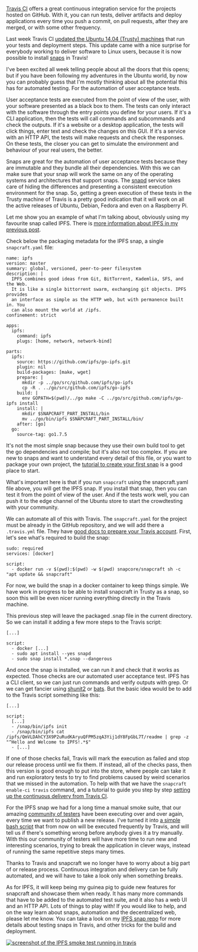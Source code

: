 [Travis CI](https://travis-ci.org/) offers a great continuous integration
service for the projects hosted on GitHub. With it, you can run tests, deliver
artifacts and deploy applications every time you push a commit, on pull requests, after they are merged, or with some other frequency.

Last week Travis CI
[updated the Ubuntu 14.04 (Trusty) machines](https://blog.travis-ci.com/2017-06-21-trusty-updates-2017-Q2-launch)
that run your tests and deployment steps. This update came with a nice surprise for everybody
working to deliver software to Linux users, because it is now possible to
install [snaps](https://snapcraft.io) in Travis!

I've been excited all week telling people about all the doors that this opens;
but if you have been following my adventures in the Ubuntu world, by now you
can probably guess that I'm mostly thinking about all the potential this has
for automated testing. For the automation of user acceptance tests.

User acceptance tests are executed from the point of view of the user, with
your software presented as a black box to them. The tests can only interact
with the software through the entry points you define for your users. If it's
a CLI application, then the tests will call commands and subcommands and check
the outputs. If it's a website or a desktop application, the tests will click
things, enter text and check the changes on this GUI. If it's a service with
an HTTP API, the tests will make requests and check the responses. On these
tests, the closer you can get to simulate the environment and behaviour of your
real users, the better.

Snaps are great for the automation of user acceptance tests because they are
immutable and they bundle all their dependencies. With this we can make sure
that your snap will work the same on any of the operating systems and
architectures that support snaps. The [snapd](https://snapcraft.io/docs/core/snapd) service takes care of hiding
the differences and presenting a consistent execution environment for the snap.
So, getting a green execution of these tests in the Trusty machine of Travis is
a pretty good indication that it will work on all the active releases of
Ubuntu, Debian, Fedora and even on a Raspberry Pi.

Let me show you an example of what I'm talking about, obviously using my
favourite snap called IPFS. There is
[more information about IPFS in my previous post](http://elopio.net/blog/ipfs-crowdtesting/).

Check below the packaging metadata for the IPFS snap, a single `snapcraft.yaml`
file:

```
name: ipfs
version: master
summary: global, versioned, peer-to-peer filesystem
description: |
  IPFS combines good ideas from Git, BitTorrent, Kademlia, SFS, and the Web.
  It is like a single bittorrent swarm, exchanging git objects. IPFS provides
  an interface as simple as the HTTP web, but with permanence built in. You
  can also mount the world at /ipfs.
confinement: strict

apps:
  ipfs:
    command: ipfs
    plugs: [home, network, network-bind]

parts:
  ipfs:
    source: https://github.com/ipfs/go-ipfs.git
    plugin: nil
    build-packages: [make, wget]
    prepare: |
      mkdir -p ../go/src/github.com/ipfs/go-ipfs
      cp -R . ../go/src/github.com/ipfs/go-ipfs
    build: |
      env GOPATH=$(pwd)/../go make -C ../go/src/github.com/ipfs/go-ipfs install
    install: |
      mkdir $SNAPCRAFT_PART_INSTALL/bin
      mv ../go/bin/ipfs $SNAPCRAFT_PART_INSTALL/bin/
    after: [go]
  go:
    source-tag: go1.7.5
```

It's not the most simple snap because they use their own build tool to get the
go dependencies and compile; but it's also not too complex. If you are new to
snaps and want to understand every detail of this file, or you want to package
your own project, the
[tutorial to create your first snap](https://tutorials.ubuntu.com/tutorial/create-first-snap)
is a good place to start.

What's important here is that if you run `snapcraft` using the snapcraft.yaml file above, you
will get the IPFS snap. If you install that snap, then you can test it from the
point of view of the user. And if the tests work well, you can push it to the
edge channel of the Ubuntu store to start the crowdtesting with your community.

We can automate all of this with Travis. The `snapcraft.yaml` for the project
must be already in the GitHub repository, and we will add there a `.travis.yml`
file. They have
[good docs to prepare your Travis account](https://docs.travis-ci.com/).
First, let's see what's required to build the snap:

```
sudo: required
services: [docker]

script:
  - docker run -v $(pwd):$(pwd) -w $(pwd) snapcore/snapcraft sh -c "apt update && snapcraft"
```

For now, we build the snap in a docker container to keep things simple. We have
work in progress to be able to install snapcraft in Trusty as a snap, so soon
this will be even nicer running everything directly in the Travis machine.

This previous step will leave the packaged .snap file in the current directory.
So we can install it adding a few more steps to the Travis script:

```
[...]

script:
  - docker [...]
  - sudo apt install --yes snapd
  - sudo snap install *.snap --dangerous
```

And once the snap is installed, we can run it and check that it works as expected.
Those checks are our automated user acceptance test. IPFS has a CLI
client, so we can just run commands and verify outputs with grep. Or we can get
fancier using [shunit2](https://github.com/kward/shunit2) or
[bats](https://github.com/sstephenson/bats/). But the basic idea would be to
add to the Travis script something like this:

```
[...]

script:
  [...]
  - /snap/bin/ipfs init
  - /snap/bin/ipfs cat /ipfs/QmVLDAhCY3X9P2uRudKAryuQFPM5zqA3Yij1dY8FpGbL7T/readme | grep -z "^Hello and Welcome to IPFS!.*$"
  - [...]
```

If one of those checks fail, Travis will mark the execution as failed and stop
our release process until we fix them. If instead, all of the checks pass, then this version
is good enough to put into the store, where people can take it and run
exploratory tests to try to find problems caused by weird scenarios that we
missed in the automation. To help with that we have the
`snapcraft enable-ci travis` command, and a tutorial to guide you
step by step
[setting up the continuous delivery from Travis CI](https://tutorials.ubuntu.com/tutorial/continuous-snap-delivery-from-travis-ci#0).

For the IPFS snap we had for a long time a manual smoke suite, that our amazing
[community of testers](https://forum.snapcraft.io/t/call-for-testing-ipfs/97)
have been executing over and over again, every time we want to publish a new
release. I've turned it into
[a simple bash script](https://github.com/elopio/ipfs-snap/blob/master/tests/smoke_test.sh)
that from now on will be executed frequently by Travis, and will tell us if
there's something wrong before anybody gives it a try manually. With this our
community of testers will have more time to run new and interesting scenarios,
trying to break the application in clever ways, instead of running the same
repetitive steps many times.

Thanks to Travis and snapcraft we no longer have to worry about a big part of
or release process. Continuous integration and delivery can be fully automated,
and we will have to take a look only when something breaks.

As for IPFS, it will keep being my guinea pig to guide new features for
snapcraft and showcase them when ready. It has many more commands that
have to be added to the automated test suite, and it also has a web UI and
an HTTP API. Lots of things to play with! If you would like to help, and
on the way learn about snaps, automation and the decentralized web, please
let me know. You can take a look on my
[IPFS snap repo](https://github.com/elopio/ipfs-snap) for more details about
testing snaps in Travis, and other tricks for the build and deployment.

[![screenshot of the IPFS smoke test running in travis](https://archive.org/download/elopio-screenshots2/travis/ipsf-travis.png)](https://archive.org/download/elopio-screenshots2/travis/ipsf-travis.png)
